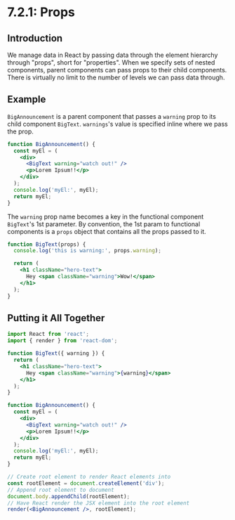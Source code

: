 # 7.2.1: Props

## Introduction

We manage data in React by passing data through the element hierarchy through "props", short for "properties". When we specify sets of nested components, parent components can pass props to their child components. There is virtually no limit to the number of levels we can pass data through.

## Example

`BigAnnouncement` is a parent component that passes a `warning` prop to its child component `BigText`. `warnings`'s value is specified inline where we pass the prop.

```jsx
function BigAnnouncement() {
  const myEl = (
    <div>
      <BigText warning="watch out!" />
      <p>Lorem Ipsum!!</p>
    </div>
  );
  console.log('myEl:', myEl);
  return myEl;
}
```

The `warning` prop name becomes a key in the functional component `BigText`'s 1st parameter. By convention, the 1st param to functional components is a `props` object that contains all the props passed to it.

```jsx
function BigText(props) {
  console.log('this is warning:', props.warning);

  return (
    <h1 className="hero-text">
      Hey <span className="warning">Wow!</span>
    </h1>
  );
}
```

## Putting it All Together

```jsx
import React from 'react';
import { render } from 'react-dom';

function BigText({ warning }) {
  return (
    <h1 className="hero-text">
      Hey <span className="warning">{warning}</span>
    </h1>
  );
}

function BigAnnouncement() {
  const myEl = (
    <div>
      <BigText warning="watch out!" />
      <p>Lorem Ipsum!!</p>
    </div>
  );
  console.log('myEl:', myEl);
  return myEl;
}

// Create root element to render React elements into
const rootElement = document.createElement('div');
// Append root element to document
document.body.appendChild(rootElement);
// Have React render the JSX element into the root element
render(<BigAnnouncement />, rootElement);
```

